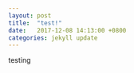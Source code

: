 ```yaml
---
layout: post
title:  "test!"
date:   2017-12-08 14:13:00 +0800
categories: jekyll update
---
```

testing
